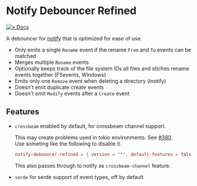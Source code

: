 # Notify Debouncer Refined

[![» Docs](https://flat.badgen.net/badge/api/docs.rs/df3600)][docs]

A debouncer for [notify] that is optimized for ease of use.

* Only emits a single `Rename` event if the rename `From` and `To` events can be matched
* Merges multiple `Rename` events
* Optionally keeps track of the file system IDs all files and stiches rename events together (FSevents, Windows)
* Emits only one `Remove` event when deleting a directory (inotify)
* Doesn't emit duplicate create events
* Doesn't emit `Modify` events after a `Create` event

## Features

- `crossbeam` enabled by default, for crossbeam channel support.

  This may create problems used in tokio environments. See [#380](https://github.com/notify-rs/notify/issues/380).  
  Use someting like the following to disable it.
  
  ```toml
  notify-debouncer-refined = { version = "*", default-features = false }
  ```
  
  This also passes through to notify as `crossbeam-channel` feature.

- `serde` for serde support of event types, off by default

[docs]: https://docs.rs/notify-debouncer-refined
[notify]: https://crates.io/crates/notify
